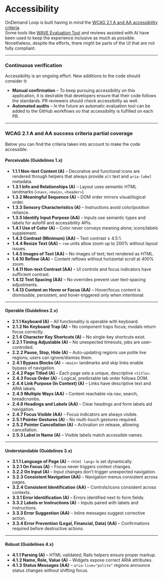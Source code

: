 # Accessibility

OnDemand Loop is built having in mind the [WCAG 2.1 A and AA accessibility criteria](https://www.w3.org/TR/WCAG21/).  
Some tools like [WAVE Evaluation Tool](https://wave.webaim.org/) and reviews assisted with AI have been used to keep the experience inclusive as much as possible.
Nonetheless, despite the efforts, there might be parts of the UI that are not fully compliant. 

---

### Continuous verification

Accessibility is an ongoing effort. New additions to the code should consider it:

- **Manual confirmation** – To keep pursuing accessibility on this application, it is desirable that developers ensure that their code follows the standards. PR reviewers should check accessibility as well.
- **Automated audits** – In the future an automatic evaluation tool can be added to the GitHub workflows so that accessibility is fulfilled on each PR. 

---
### WCAG 2.1 A and AA success criteria partial coverage

Below you can find the criteria taken into account to make the code accessible.

#### Perceivable (Guidelines 1.x)
 
- **1.1.1 Non-text Content (A)** – Decorative and functional icons are rendered through helpers that always provide `alt` text and `aria-label` metadata.
- **1.3.1 Info and Relationships (A)** – Layout uses semantic HTML landmarks (`<nav>`, `<main>`, `<header>`).
- **1.3.2 Meaningful Sequence (A)** – DOM order mirrors visual/logical order.
- **1.3.3 Sensory Characteristics (A)** – Instructions avoid color/position reliance.
- **1.3.5 Identify Input Purpose (AA)** – Inputs use semantic types and labels for autofill and accessibility APIs.
- **1.4.1 Use of Color (A)** – Color never conveys meaning alone; icons/labels supplement.
- **1.4.3 Contrast (Minimum) (AA)** – Text contrast ≥ 4.5:1.
- **1.4.4 Resize Text (AA)** – `rem` units allow zoom up to 200% without layout issues.
- **1.4.5 Images of Text (AA)** – No images of text; text rendered as HTML.
- **1.4.10 Reflow (AA)** – Content reflows without horizontal scroll at 400% zoom.
- **1.4.11 Non-text Contrast (AA)** – UI controls and focus indicators have sufficient contrast.
- **1.4.12 Text Spacing (AA)** – No overrides prevent user text-spacing adjustments.
- **1.4.13 Content on Hover or Focus (AA)** – Hover/focus content is dismissible, persistent, and hover-triggered only when intentional.

---

#### Operable (Guidelines 2.x)

- **2.1.1 Keyboard (A)** – All functionality is operable with keyboard.
- **2.1.2 No Keyboard Trap (A)** – No component traps focus; modals return focus correctly.
- **2.1.4 Character Key Shortcuts (A)** – No single-key shortcuts exist.
- **2.2.1 Timing Adjustable (A)** – No unexpected timeouts; jobs are user-controlled.
- **2.2.2 Pause, Stop, Hide (A)** – Auto-updating regions use polite live regions; users can ignore/dismiss them.
- **2.4.1 Bypass Blocks (A)** – `<main>` landmarks and skip links enable bypass of navigation.
- **2.4.2 Page Titled (A)** – Each page sets a unique, descriptive `<title>`.
- **2.4.3 Focus Order (A)** – Logical, predictable tab order follows DOM.
- **2.4.4 Link Purpose (In Context) (A)** – Links have descriptive text and ARIA labels.
- **2.4.5 Multiple Ways (AA)** – Content reachable via nav, search, breadcrumbs.
- **2.4.6 Headings and Labels (AA)** – Clear headings and form labels aid navigation.
- **2.4.7 Focus Visible (AA)** – Focus indicators are always visible.
- **2.5.1 Pointer Gestures (A)** – No multi-touch gestures required.
- **2.5.2 Pointer Cancellation (A)** – Activation on release, allowing cancellation.
- **2.5.3 Label in Name (A)** – Visible labels match accessible names.

---

#### Understandable (Guidelines 3.x)

- **3.1.1 Language of Page (A)** – `<html lang>` is set dynamically.
- **3.2.1 On Focus (A)** – Focus never triggers context changes.
- **3.2.2 On Input (A)** – Input changes don’t trigger unexpected navigation.
- **3.2.3 Consistent Navigation (AA)** – Navigation menus consistent across pages.
- **3.2.4 Consistent Identification (AA)** – Controls/icons consistent across contexts.
- **3.3.1 Error Identification (A)** – Errors identified next to form fields.
- **3.3.2 Labels or Instructions (A)** – Inputs paired with labels and instructions.
- **3.3.3 Error Suggestion (AA)** – Inline messages suggest corrective action.
- **3.3.4 Error Prevention (Legal, Financial, Data) (AA)** – Confirmations required before destructive actions.

---

#### Robust (Guidelines 4.x)

- **4.1.1 Parsing (A)** – HTML validated; Rails helpers ensure proper markup.
- **4.1.2 Name, Role, Value (A)** – Widgets expose correct ARIA attributes.
- **4.1.3 Status Messages (AA)** – `aria-live="polite"` regions announce status changes without shifting focus.
